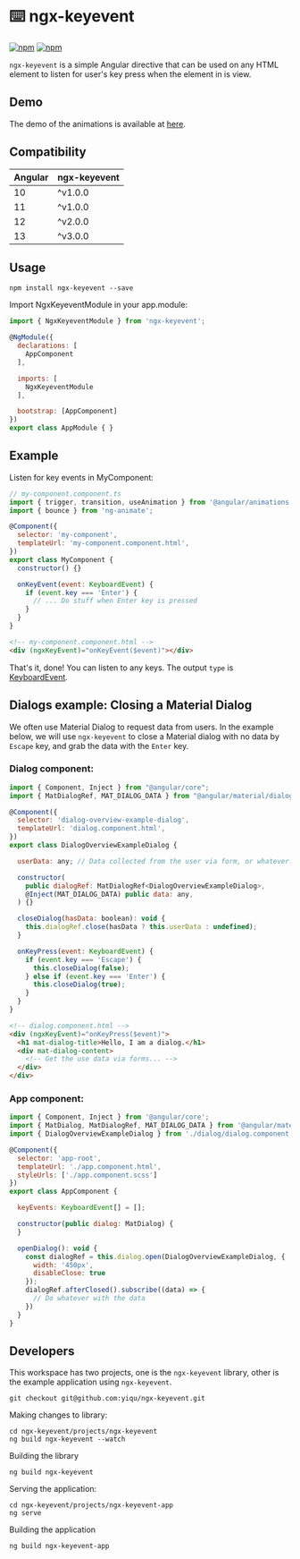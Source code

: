 # ⌨️ ngx-keyevent

[![npm](https://img.shields.io/npm/v/ngx-keyevent.svg)](https://www.npmjs.com/package/ngx-keyevent)
[![npm](https://app.travis-ci.com/yiqu/ngx-keyevent.svg?branch=master)](https://app.travis-ci.com/github/yiqu/ngx-keyevent)

`ngx-keyevent` is a simple Angular directive that can be used on any HTML element to listen for user's key press when the element in is view.

## Demo

The demo of the animations is available at [here](https://yiqu.github.io/ngx-keyevent/).

## Compatibility

| Angular    | ngx-keyevent |
| -----------| ----------- |
| 10         | ^v1.0.0       |
| 11         | ^v1.0.0        |
| 12         | ^v2.0.0        |
| 13         | ^v3.0.0        |

## Usage

```
npm install ngx-keyevent --save
```

Import NgxKeyeventModule in your app.module:

```javascript
import { NgxKeyeventModule } from 'ngx-keyevent';

@NgModule({
  declarations: [
    AppComponent
  ],

  imports: [
    NgxKeyeventModule
  ],

  bootstrap: [AppComponent]
})
export class AppModule { }
```

## Example

Listen for key events in MyComponent:

```javascript
// my-component.component.ts
import { trigger, transition, useAnimation } from '@angular/animations';
import { bounce } from 'ng-animate';

@Component({
  selector: 'my-component',
  templateUrl: 'my-component.component.html',
})
export class MyComponent {
  constructor() {}

  onKeyEvent(event: KeyboardEvent) {
    if (event.key === 'Enter') {
      // ... Do stuff when Enter key is pressed
    }
  }
}
```

```html
<!-- my-component.component.html -->
<div (ngxKeyEvent)="onKeyEvent($event)"></div>
```

That's it, done! You can listen to any keys. The output `type` is [KeyboardEvent](https://developer.mozilla.org/en-US/docs/Web/API/KeyboardEvent).

## Dialogs example: Closing a Material Dialog 

We often use Material Dialog to request data from users. In the example below, we will use `ngx-keyevent` to close a Material dialog with no data
by `Escape` key, and grab the data with the `Enter` key. 


### Dialog component:
```javascript
import { Component, Inject } from "@angular/core";
import { MatDialogRef, MAT_DIALOG_DATA } from "@angular/material/dialog";

@Component({
  selector: 'dialog-overview-example-dialog',
  templateUrl: 'dialog.component.html',
})
export class DialogOverviewExampleDialog {

  userData: any; // Data collected from the user via form, or whatever.

  constructor(
    public dialogRef: MatDialogRef<DialogOverviewExampleDialog>,
    @Inject(MAT_DIALOG_DATA) public data: any,
  ) {}

  closeDialog(hasData: boolean): void {
    this.dialogRef.close(hasData ? this.userData : undefined);
  }

  onKeyPress(event: KeyboardEvent) {
    if (event.key === 'Escape') {
      this.closeDialog(false);
    } else if (event.key === 'Enter') {
      this.closeDialog(true);
    }
  }
}
```

```html
<!-- dialog.component.html -->
<div (ngxKeyEvent)="onKeyPress($event)">
  <h1 mat-dialog-title>Hello, I am a dialog.</h1>
  <div mat-dialog-content>
    <!-- Get the use data via forms... -->
  </div>
</div>
```
### App component:
```javascript
import { Component, Inject } from '@angular/core';
import { MatDialog, MatDialogRef, MAT_DIALOG_DATA } from '@angular/material/dialog';
import { DialogOverviewExampleDialog } from './dialog/dialog.component';

@Component({
  selector: 'app-root',
  templateUrl: './app.component.html',
  styleUrls: ['./app.component.scss']
})
export class AppComponent {

  keyEvents: KeyboardEvent[] = [];

  constructor(public dialog: MatDialog) {
  }

  openDialog(): void {
    const dialogRef = this.dialog.open(DialogOverviewExampleDialog, {
      width: '450px',
      disableClose: true
    });
    dialogRef.afterClosed().subscribe((data) => {
      // Do whatever with the data
    })
  }
}
```

## Developers

This workspace has two projects, one is the `ngx-keyevent` library, other is the example application using `ngx-keyevent`.

```
git checkout git@github.com:yiqu/ngx-keyevent.git
```
Making changes to library:

```
cd ngx-keyevent/projects/ngx-keyevent
ng build ngx-keyevent --watch
```

Building the library

```
ng build ngx-keyevent
```

Serving the application:

```
cd ngx-keyevent/projects/ngx-keyevent-app
ng serve
```

Building the application

```
ng build ngx-keyevent-app
```
